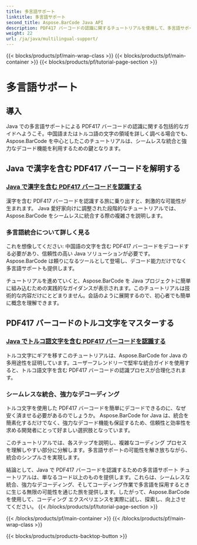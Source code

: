 ```yaml
---
title: 多言語サポート
linktitle: 多言語サポート
second_title: Aspose.BarCode Java API
description: PDF417 バーコードの認識に関するチュートリアルを使用して、多言語サポートの力を最大限に活用してください。シームレスな統合のために、Aspose.BarCode を使用した Java コーディングを詳しく見てみましょう。
weight: 22
url: /ja/java/multilingual-support/
---
```


{{< blocks/products/pf/main-wrap-class >}}
{{< blocks/products/pf/main-container >}}
{{< blocks/products/pf/tutorial-page-section >}}

# 多言語サポート


## 導入
Java での多言語サポートによる PDF417 バーコードの認識に関する包括的なガイドへようこそ。中国語またはトルコ語の文字の領域を詳しく調べる場合でも、Aspose.BarCode を中心としたこのチュートリアルは、シームレスな統合と強力なデコード機能を利用するための鍵となります。

## Java で漢字を含む PDF417 バーコードを解明する
### [Java で漢字を含む PDF417 バーコードを認識する](./recognizing-pdf417-chinese-characters/)

漢字を含む PDF417 バーコードを認識する旅に乗り出すと、刺激的な可能性が生まれます。 Java 愛好家向けに調整された段階的なチュートリアルでは、Aspose.BarCode をシームレスに統合する際の複雑さを説明します。

### 多言語統合について詳しく見る
これを想像してください: 中国語の文字を含む PDF417 バーコードをデコードする必要があり、信頼性の高い Java ソリューションが必要です。 Aspose.BarCode は頼りになるツールとして登場し、デコード能力だけでなく多言語サポートも提供します。

チュートリアルを進めていくと、Aspose.BarCode を Java プロジェクトに簡単に組み込むための実践的なガイダンスが表示されます。このチュートリアルは技術的な内容だけにとどまりません。会話のように展開するので、初心者でも簡単に概念を理解できます。

## PDF417 バーコードのトルコ文字をマスターする
### [Java でトルコ語文字を含む PDF417 バーコードを認識する](./recognizing-pdf417-turkish-characters/)

トルコ文字にギアを移すこのチュートリアルは、Aspose.BarCode for Java の多用途性を証明しています。ユーザーフレンドリーで堅牢な統合ガイドを使用すると、トルコ語文字を含む PDF417 バーコードの認識プロセスが合理化されます。

### シームレスな統合、強力なデコーディング
トルコ文字を使用した PDF417 バーコードを簡単にデコードできるのに、なぜ安く済ませる必要があるのでしょうか。 Aspose.BarCode for Java は、統合を簡素化するだけでなく、強力なデコード機能も保証するため、信頼性と効率性を求める開発者にとって好ましい選択肢となっています。

このチュートリアルでは、各ステップを説明し、複雑なコーディング プロセスを理解しやすい部分に分解します。多言語サポートの可能性を解き放ちながら、統合のシンプルさを実現します。

結論として、Java で PDF417 バーコードを認識するための多言語サポート チュートリアルは、単なるコード以上のものを提供します。これらは、シームレスな統合、強力なデコーディング、そしてコーディング作業で多言語を採用するときに生じる無限の可能性を通じた旅を提供します。したがって、Aspose.BarCode を使用して、コーディング エクスペリエンスを実際に試し、探索し、向上させてください。
{{< /blocks/products/pf/tutorial-page-section >}}

{{< /blocks/products/pf/main-container >}}
{{< /blocks/products/pf/main-wrap-class >}}

{{< blocks/products/products-backtop-button >}}
